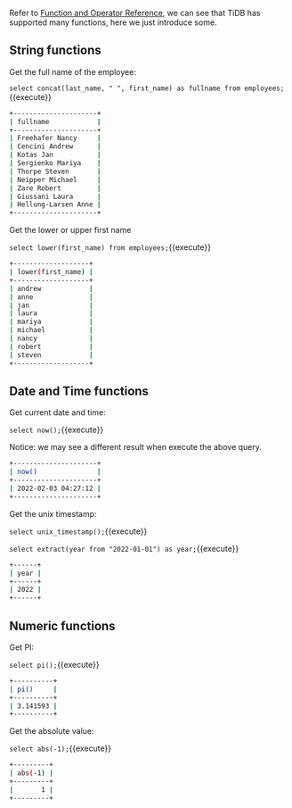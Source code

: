 Refer to [Function and Operator Reference](https://docs.pingcap.com/tidb/stable/functions-and-operators-overview), we can see that TiDB has supported many functions, here we just introduce some.

## String functions

Get the full name of the employee:

`select concat(last_name, " ", first_name) as fullname from employees;`{{execute}}

```bash
+---------------------+
| fullname            |
+---------------------+
| Freehafer Nancy     |
| Cencini Andrew      |
| Kotas Jan           |
| Sergienko Mariya    |
| Thorpe Steven       |
| Neipper Michael     |
| Zare Robert         |
| Giussani Laura      |
| Hellung-Larsen Anne |
+---------------------+
```

Get the lower or upper first name

`select lower(first_name) from employees;`{{execute}}

```bash
+-------------------+
| lower(first_name) |
+-------------------+
| andrew            |
| anne              |
| jan               |
| laura             |
| mariya            |
| michael           |
| nancy             |
| robert            |
| steven            |
+-------------------+
```


## Date and Time functions

Get current date and time:

`select now();`{{execute}}

Notice: we may see a different result when execute the above query.
```bash
+---------------------+
| now()               |
+---------------------+
| 2022-02-03 04:27:12 |
+---------------------+
```

Get the unix timestamp:

`select unix_timestamp();`{{execute}}

`select extract(year from "2022-01-01") as year;`{{execute}}

```bash
+------+
| year |
+------+
| 2022 |
+------+
```

## Numeric functions

Get PI:

`select pi();`{{execute}}

```bash
+----------+
| pi()     |
+----------+
| 3.141593 |
+----------+
```

Get the absolute value:

`select abs(-1);`{{execute}}

```bash
+---------+
| abs(-1) |
+---------+
|       1 |
+---------+
```


